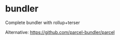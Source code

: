 # bundler
Complete bundler with rollup+terser

Alternative: https://github.com/parcel-bundler/parcel

